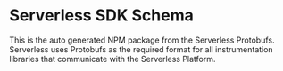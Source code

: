 # Serverless SDK Schema

This is the auto generated NPM package from the Serverless Protobufs. Serverless uses Protobufs as the required format for all instrumentation libraries that communicate with the Serverless Platform.
